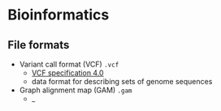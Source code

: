 # Bioinformatics


## File formats


- Variant call format (VCF) `.vcf`
    * [VCF specification 4.0](https://www.internationalgenome.org/wiki/Analysis/Variant%20Call%20Format/vcf-variant-call-format-version-40/)
    * data format for describing sets of genome sequences
- Graph alignment map (GAM) `.gam`
    * _


